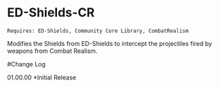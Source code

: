 # ED-Shields-CR

	Requires: ED-Shields, Community Core Library, CombatRealism
	
Modifies the Shields from ED-Shields to intercept the projectiles fired by weapons from Combat Realism.

#Change Log

01.00.00
*Initial Release

